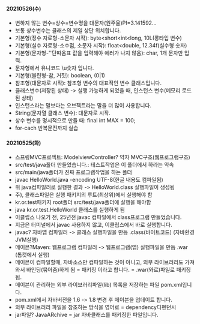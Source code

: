 #### 20210526(수)
- 변하지 않는 변수=상수=변수명을 대문자(원주율)PI=3.141592...
- 보통 상수변수는 클래스의 제일 상단 위치합니다.
- 기본형(정수 자료형-소문자 시작): byte<short<int<long, 10L(롱타입 변수)
- 기본형(실수 자료형-소수점, 소문자 시작): float<double, 12.34f(실수형 숫자)
- 기본형(문자형-''단따옴표 값을 입력해야 에러가 나지 않음): char, 1개 문자만 입력.
- 문자형에서 유니코드 \u숫자 입니다.
- 기본형(블린형-참, 거짓): boolean, (0|1)
- 참조형(대문자로 시작): 참조형 변수의 대표적인 변수 클래스입니다.
- 클래스변수(저장된 상태) -> 실행 가능하게 되었을 때, 인스턴스 변수(메모리 로드된 상태)
- 인스턴스라는 말보다는 오브젝트라는 말을 더 많이 사용합니다.
- String(문자열 클래스 변수): 대문자로 시작.
- 상수 변수를 명시적으로 만들 때: final int MAX = 100;
- for-cach 반복문전까지 실습

#### 20210525(화)
- 스프링MVC프로젝트: ModelviewController? 약자 MVC구조(웹프로그램구조)
- src/test/java폴더 만들었습니다.: 테스트작업은 이 폴더에서 하라는 약속
- src/main/java폴더가 진짜 프로그램작업을 하는 폴더
- javac HelloWorld.java -encoding UTF-8(한글 내용도 컴파일됨)
- 위 java컴파일러로 실행한 결과 -> HelloWorld.class 실행파일이 생성됨
- 주), 클래스파일은 실행 패키지의 루트(최상위)에서 실행해야 함
- kr.or.test패키지 root폴더 src/test/java폴더에 실행을 해야함
- java kr.or.test.HelloWorld 클래스를 실행하게 됨
- 이클립스 나오기 전, 25년전 javac 컴파일에서 class프로그램 만들었습니다.
- 지금은 터미널에서 javac 사용하지 않고, 이클립스에서 바로 실행합니다.
- javac? 자바앱 컴파일러 -> 클래스 실행파일을 만듬 .class(바이트코드) (자바환경JVM실행)
- 메이븐?Maven: 웹프로그램 컴파일러 -> 웹프로그램(앱) 실행파일을 만듬 .war (톰캣에서 실행)
- 메이븐이 컴파일할때, 자바소스만 컴파일하는 것이 아니고, 외부 라이브러리도 가져와서 바인딩(묶어줌)하게 됨 = 패키징 이라고 합니다. = .war(와르)파일로 패키징 됨.
- 메이븐이 관리하는 외부 라이브러리파일(lib) 목록을 저장하는 파일 pom.xml입니다.
- pom.xml에서 자바버전을 1.6 -> 1.8 변경 후 메이븐을 업데이트 합니다.
- 외부 라이브러리 파일을 참조하는 방식을 영어로 = dependency디펜던시
- jar파일? JavaARchive = jar 자바클래스를 패키징한 파일입니다.